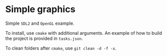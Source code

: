 # Simple graphics

Simple `SDL2` and `OpenGL` example.

To install, use `cmake` with additional arguments. An example of how to build the project is provided in `tasks.json`.

To clean folders after `cmake`, use `git clean -d -f -x`.
